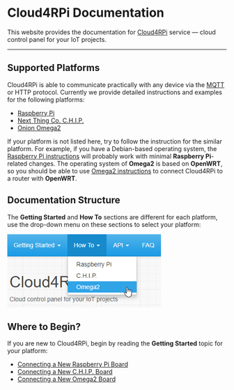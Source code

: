 # Cloud4RPi Documentation

This website provides the documentation for [Cloud4RPi](https://cloud4rpi.io/) service &mdash; cloud control panel for your IoT projects.

---

## Supported Platforms

Cloud4RPi is able to communicate practically with any device via the [MQTT](https://en.wikipedia.org/wiki/MQTT) or HTTP protocol. Currently we provide detailed instructions and examples for the following platforms:

- [Raspberry Pi](https://www.raspberrypi.org/products/)
- [Next Thing Co. C.H.I.P.](https://getchip.com/pages/chip)
- [Onion Omega2](https://onion.io/omega2/)

If your platform is not listed here, try to follow the instruction for the similar platform. For example, if you have a Debian-based operating system, the [Raspberry Pi instructions](/start/rpi/) will probably work with minimal **Raspberry Pi**-related changes. The operating system of **Omega2** is based on **OpenWRT**, so you should be able to use [Omega2 instructions](/start/o2/) to connect Cloud4RPi to a router with **OpenWRT**.

## Documentation Structure

The **Getting Started** and **How To** sections are different for each platform, use the drop-down menu on these sections to select your platform:

![](res/platform-selector.png)

## Where to Begin?

If you are new to Cloud4RPi, begin by reading the **Getting Started** topic for your platform:

- [Connecting a New Raspberry Pi Board](/start/rpi/)
- [Connecting a New C.H.I.P. Board](/start/chip/)
- [Connecting a New Omega2 Board](/start/o2/)